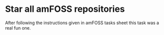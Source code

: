 # Star all amFOSS repositories

After following the instructions given in amFOSS tasks sheet this task was a real fun one.
